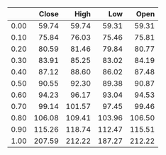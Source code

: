 |      |   Close |   High |    Low |   Open |
|-----:|--------:|-------:|-------:|-------:|
| 0.00 |   59.74 |  59.74 |  59.31 |  59.31 |
| 0.10 |   75.84 |  76.03 |  75.46 |  75.81 |
| 0.20 |   80.59 |  81.46 |  79.84 |  80.77 |
| 0.30 |   83.91 |  85.25 |  83.02 |  84.19 |
| 0.40 |   87.12 |  88.60 |  86.02 |  87.48 |
| 0.50 |   90.55 |  92.30 |  89.38 |  90.87 |
| 0.60 |   94.23 |  96.17 |  93.04 |  94.53 |
| 0.70 |   99.14 | 101.57 |  97.45 |  99.46 |
| 0.80 |  106.08 | 109.41 | 103.96 | 106.50 |
| 0.90 |  115.26 | 118.74 | 112.47 | 115.51 |
| 1.00 |  207.59 | 212.22 | 187.27 | 212.22 |